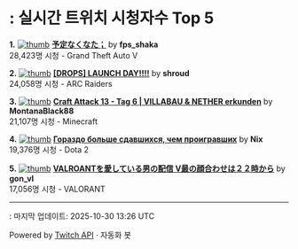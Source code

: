 # : 실시간 트위치 시청자수 Top 5

**1.** [![thumb](https://static-cdn.jtvnw.net/previews-ttv/live_user_fps_shaka-320x180.jpg)](https://twitch.tv/fps_shaka)
**[予定なくなた；](https://twitch.tv/fps_shaka)** by **fps_shaka**<br>28,423명 시청  - Grand Theft Auto V

**2.** [![thumb](https://static-cdn.jtvnw.net/previews-ttv/live_user_shroud-320x180.jpg)](https://twitch.tv/shroud)
**[[DROPS] LAUNCH DAY!!!!](https://twitch.tv/shroud)** by **shroud**<br>24,058명 시청  - ARC Raiders

**3.** [![thumb](https://static-cdn.jtvnw.net/previews-ttv/live_user_montanablack88-320x180.jpg)](https://twitch.tv/MontanaBlack88)
**[Craft Attack 13 - Tag 6 | VILLABAU & NETHER erkunden](https://twitch.tv/MontanaBlack88)** by **MontanaBlack88**<br>21,107명 시청  - Minecraft

**4.** [![thumb](https://static-cdn.jtvnw.net/previews-ttv/live_user_nix-320x180.jpg)](https://twitch.tv/Nix)
**[Гораздо больше сдавшихся, чем проигравших](https://twitch.tv/Nix)** by **Nix**<br>19,376명 시청  - Dota 2

**5.** [![thumb](https://static-cdn.jtvnw.net/previews-ttv/live_user_gon_vl-320x180.jpg)](https://twitch.tv/gon_vl)
**[VALROANTを愛している男の配信 V最の顔合わせは２２時から](https://twitch.tv/gon_vl)** by **gon_vl**<br>17,056명 시청  - VALORANT


---
: 마지막 업데이트: 2025-10-30 13:26 UTC

Powered by [Twitch API](https://dev.twitch.tv/docs/api/reference) · 자동화 봇